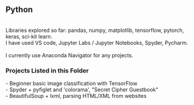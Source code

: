 <h2>Python</h2>
<br>
Libraries explored so far: pandas, numpy, matplotlib, tensorflow, pytorch, keras, sci-kit learn. <br>
I have used VS code, Jupyter Labs / Jupyter Notebooks, Spyder, Pycharm. <br> <br>
I currently use Anaconda Navigator for any projects.

<h3>Projects Listed in this Folder</h3>
- Beginner basic image classification with TensorFlow <br>
- Spyder + pyfiglet and 'colorama', "Secret Cipher Guestbook" <br>
- BeautifulSoup + lxml, parsing HTML/XML from websites
